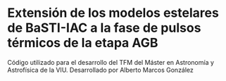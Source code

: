 # Extensión de los modelos estelares de BaSTI-IAC a la fase de pulsos térmicos de la etapa AGB

Código utilizado para el desarrollo del TFM del Máster en Astronomía y Astrofísica de la VIU.
Desarrollado por Alberto Marcos González

